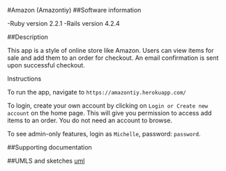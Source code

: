 #Amazon (Amazontiy)
##Software information

-Ruby version 2.2.1
-Rails version 4.2.4

##Description

This app is a style of online store like Amazon. Users can view items for sale
and add them to an order for checkout. An email confirmation is sent upon
successful checkout.

Instructions

To run the app, navigate to `https://amazontiy.herokuapp.com/`

To login, create your own account by clicking on `Login or Create new account`
on the home page. This will give you permission to access add items to an order.
You do not need an account to browse.

To see admin-only features, login as `Michelle`, password: `password`.


##Supporting documentation

##UMLS and sketches
[uml](/theironyard.jpeg)
